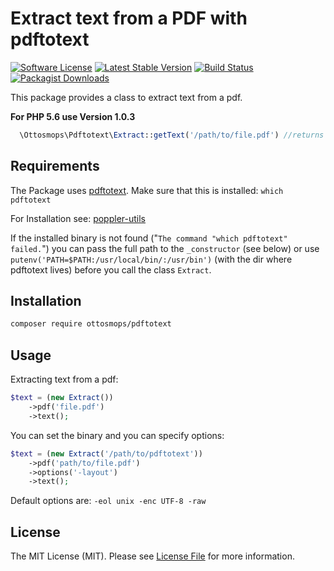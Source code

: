 # Extract text from a PDF with pdftotext

[![Software License](https://img.shields.io/badge/license-MIT-blue.svg?style=flat-square)](LICENSE.md)
[![Latest Stable Version](https://poser.pugx.org/ottosmops/pdftotext/v/stable?format=flat-square)](https://packagist.org/packages/ottosmops/pdftotext)
[![Build Status](https://img.shields.io/travis/ottosmops/pdftotext/master.svg?style=flat-square)](https://travis-ci.org/ottomops/pdftotext)
[![Packagist Downloads](https://img.shields.io/packagist/dt/ottosmops/pdftotext.svg?style=flat-square)](https://packagist.org/packages/ottosmops/pdftotext)

This package provides a class to extract text from a pdf. 

**For PHP 5.6 use Version 1.0.3** 

```php
  \Ottosmops\Pdftotext\Extract::getText('/path/to/file.pdf') //returns the text from the pdf
```

## Requirements

The Package uses [pdftotext](https://en.wikipedia.org/wiki/Pdftotext). Make sure that this is installed: ```which pdftotext```

For Installation see:
[poppler-utils](https://linuxappfinder.com/package/poppler-utils)

If the installed binary is not found ("```The command "which pdftotext" failed.```") you can pass the full path to the ```_constructor``` (see below) or use ```putenv('PATH=$PATH:/usr/local/bin/:/usr/bin')``` (with the dir where pdftotext lives) before you call the class ```Extract```.


## Installation

```bash
composer require ottosmops/pdftotext
```

## Usage

Extracting text from a pdf:
```php
$text = (new Extract())
    ->pdf('file.pdf')
    ->text();
```

You can set the binary and you can specify options:
```php
$text = (new Extract('/path/to/pdftotext'))
    ->pdf('path/to/file.pdf')
    ->options('-layout')
    ->text();
```

Default options are: ```-eol unix -enc UTF-8 -raw```

## License

The MIT License (MIT). Please see [License File](LICENSE.md) for more information.

